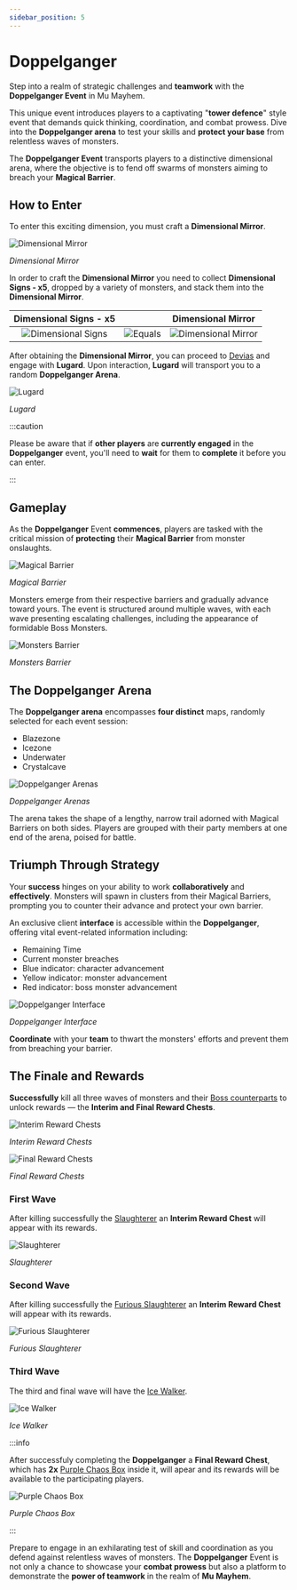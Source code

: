 ```yaml
---
sidebar_position: 5
---
```


# Doppelganger

Step into a realm of strategic challenges and **teamwork** with the **Doppelganger Event** in Mu Mayhem.

This unique event introduces players to a captivating "**tower defence**" style event that demands quick thinking, coordination, and combat prowess. Dive into the **Doppelganger arena** to test your skills and **protect your base** from relentless waves of monsters.

The **Doppelganger Event** transports players to a distinctive dimensional arena, where the objective is to fend off swarms of monsters aiming to breach your **Magical Barrier**.

## How to Enter

To enter this exciting dimension, you must craft a **Dimensional Mirror**.

![Dimensional Mirror](/img/items/invitations/mirror-of-dimensions.png)

_Dimensional Mirror_

In order to craft the **Dimensional Mirror** you need to collect **Dimensional Signs - x5**, dropped by a variety of monsters, and stack them into the **Dimensional Mirror**.

|                       Dimensional Signs - x5                        |                                         |                           Dimensional Mirror                           |
| :-----------------------------------------------------------------: | :-------------------------------------: | :--------------------------------------------------------------------: |
| ![Dimensional Signs](/img/items/invitations/sign-of-dimensions.png) | ![Equals](/img/items/invitations/=.png) | ![Dimensional Mirror](/img/items/invitations/mirror-of-dimensions.png) |

After obtaining the **Dimensional Mirror**, you can proceed to [Devias](/maps/devias) and engage with **Lugard**. Upon interaction, **Lugard** will transport you to a random **Doppelganger Arena**.

![Lugard](/img/npc/lugard.jpg)

_Lugard_

:::caution

Please be aware that if **other players** are **currently engaged** in the **Doppelganger** event, you'll need to **wait** for them to **complete** it before you can enter.

:::

## Gameplay

As the **Doppelganger** Event **commences**, players are tasked with the critical mission of **protecting** their **Magical Barrier** from monster onslaughts.

![Magical Barrier](/img/events/doppelganger/defending-barrier.jpg)

_Magical Barrier_

Monsters emerge from their respective barriers and gradually advance toward yours. The event is structured around multiple waves, with each wave presenting escalating challenges, including the appearance of formidable Boss Monsters.

![Monsters Barrier](/img/events/doppelganger/monster-spawn.jpg)

_Monsters Barrier_

## The Doppelganger Arena

The **Doppelganger arena** encompasses **four distinct** maps, randomly selected for each event session:

- Blazezone
- Icezone
- Underwater
- Crystalcave

![Doppelganger Arenas](/img/events/doppelganger/maps.jpg)

_Doppelganger Arenas_

The arena takes the shape of a lengthy, narrow trail adorned with Magical Barriers on both sides. Players are grouped with their party members at one end of the arena, poised for battle.

## Triumph Through Strategy

Your **success** hinges on your ability to work **collaboratively** and **effectively**. Monsters will spawn in clusters from their Magical Barriers, prompting you to counter their advance and protect your own barrier.

An exclusive client **interface** is accessible within the **Doppelganger**, offering vital event-related information including:

- Remaining Time
- Current monster breaches
- Blue indicator: character advancement
- Yellow indicator: monster advancement
- Red indicator: boss monster advancement

![Doppelganger Interface](/img/events/doppelganger/interface.jpg)

_Doppelganger Interface_

**Coordinate** with your **team** to thwart the monsters' efforts and prevent them from breaching your barrier.

## The Finale and Rewards

**Successfully** kill all three waves of monsters and their [Boss counterparts](/category/doppelganger) to unlock rewards — the **Interim and Final Reward Chests**.

![Interim Reward Chests](/img/events/doppelganger/silver-chest.jpg)

_Interim Reward Chests_

![Final Reward Chests](/img/events/doppelganger/golden-chest.jpg)

_Final Reward Chests_

### First Wave

After killing successfully the [Slaughterer](/special-monsters/event-exclusive/doppelganger/slaughterer) an **Interim Reward Chest** will appear with its rewards.

![Slaughterer](/img/monsters/special/others/slaughterer.jpg)

_Slaughterer_

### Second Wave

After killing successfully the [Furious Slaughterer](/special-monsters/event-exclusive/doppelganger/furious-slaughterer) an **Interim Reward Chest** will appear with its rewards.

![Furious Slaughterer](/img/monsters/special/others/furious-slaughterer.jpg)

_Furious Slaughterer_

### Third Wave

The third and final wave will have the [Ice Walker](/special-monsters/event-exclusive/doppelganger/ice-walker).

![Ice Walker](/img/monsters/special/others/ice-walker.jpg)

_Ice Walker_

:::info

After successfuly completing the **Doppelganger** a **Final Reward Chest**, which has **2x** [Purple Chaos Box](/items/item-bags/misc/purple-chaos-box/) inside it, will apear and its rewards will be available to the participating players.

![Purple Chaos Box](/img/items/item-bags/purple-chaos-box.png)

_Purple Chaos Box_

:::

Prepare to engage in an exhilarating test of skill and coordination as you defend against relentless waves of monsters. The **Doppelganger** Event is not only a chance to showcase your **combat prowess** but also a platform to demonstrate the **power of teamwork** in the realm of **Mu Mayhem**.
